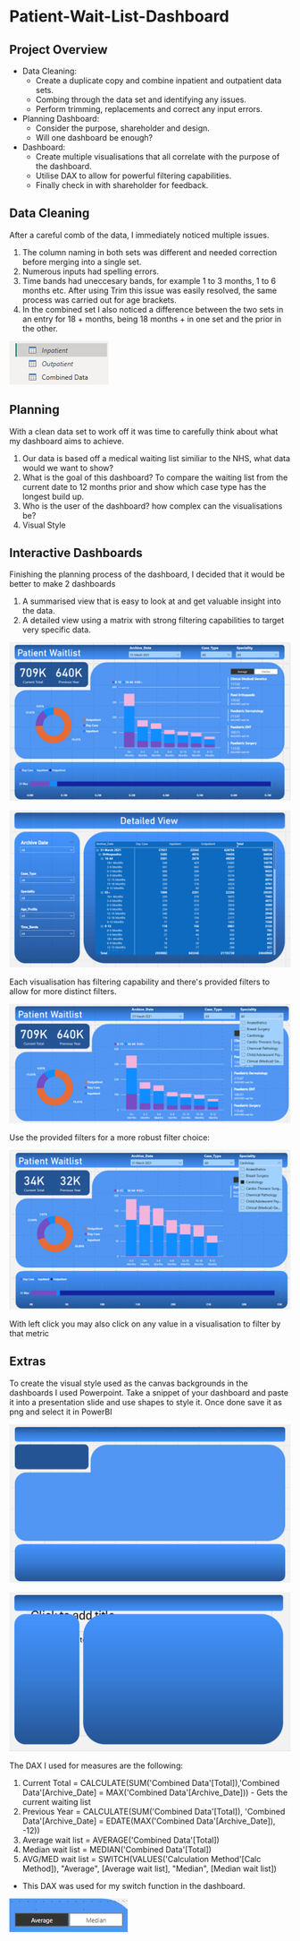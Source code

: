 # Patient-Wait-List-Dashboard


 ## Project Overview
 
 - Data Cleaning:
    - Create a duplicate copy and combine inpatient and outpatient data sets.
    - Combing through the data set and identifying any issues.
    - Perform trimming, replacements and correct any input errors.
 - Planning Dashboard:
    - Consider the purpose, shareholder and design.
    - Will one dashboard be enough?
 - Dashboard:
    - Create multiple visualisations that all correlate with the purpose of the dashboard.
    - Utilise DAX to allow for powerful filtering capabilities.
    - Finally check in with shareholder for feedback.


 ## Data Cleaning

 After a careful comb of the data, I immediately noticed multiple issues.
 1. The column naming in both sets was different and needed correction before merging into a single set.
 2. Numerous inputs had spelling errors.
 3. Time bands had uneccesary bands, for example
        1 to 3 months, 1 to 6 months etc.
    After using Trim this issue was easily resolved, the same process was carried out for age brackets.
 4. In the combined set I also noticed a difference between the two sets in an entry for 18 + months, being 18 months + in one set and the prior in the other. 

</p>
 <p align="left"><img style="margin: auto;" src="images/combined set.png" >
</p>

 ## Planning 

 With a clean data set to work off it was time to carefully think about what my dashboard aims to achieve.
 1. Our data is based off a medical waiting list similiar to the NHS, what data would we want to show?
 2. What is the goal of this dashboard? To compare the waiting list from the current date to 12 months prior and show which case type has the longest build up.
 3. Who is the user of the dashboard? how complex can the visualisations be?
 4. Visual Style


 ## Interactive Dashboards

 Finishing the planning process of the dashboard, I decided that it would be better to make 2 dashboards
 1. A summarised view that is easy to look at and get valuable insight into the data.
 2. A detailed view using a matrix with strong filtering capabilities to target very specific data.

</p>
 <p align="left"><img style="margin: auto;" src="images/Summary.png" >
</p>


</p>
 <p align="left"><img style="margin: auto;" src="images/Detailed.png" >
</p>

Each visualisation has filtering capability and there's provided filters to allow for more distinct filters.

</p>
 <p align="left"><img style="margin: auto;" src="images/Filters.png" >
</p>

Use the provided filters for a more robust filter choice:

</p>
 <p align="left"><img style="margin: auto;" src="images/Filtered.png" >
</p>

With left click you may also click on any value in a visualisation to filter by that metric


 ## Extras

 To create the visual style used as the canvas backgrounds in the dashboards I used Powerpoint.
 Take a snippet of your dashboard and paste it into a presentation slide and use shapes to style it.
 Once done save it as png and select it in PowerBI

</p>
 <p align="left"><img style="margin: auto;" src="images/Powerpoint summary.png" >
</p>

</p>
 <p align="left"><img style="margin: auto;" src="images/Powerpoint detailed.png" >
</p>


The DAX I used for measures are the following:
1. Current Total = CALCULATE(SUM('Combined Data'[Total]),'Combined Data'[Archive_Date] = MAX('Combined Data'[Archive_Date])) - Gets the current waiting list
2. Previous Year = CALCULATE(SUM('Combined Data'[Total]), 'Combined Data'[Archive_Date] = EDATE(MAX('Combined Data'[Archive_Date]), -12)) 
3. Average wait list = AVERAGE('Combined Data'[Total])
4. Median wait list = MEDIAN('Combined Data'[Total])
5. AVG/MED wait list = SWITCH(VALUES('Calculation Method'[Calc Method]), "Average", [Average wait list], "Median", [Median wait list])
 - This DAX was used for my switch function in the dashboard.
</p>
 <p align="left"><img style="margin: auto;" src="images/switch.png" >
</p>